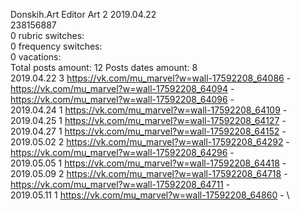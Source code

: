 Donskih.Art	Editor Art 2 2019.04.22\
238156887\
0 rubric switches:\
0 frequency switches:\
0 vacations:\
Total posts amount: 12	Posts dates amount: 8\
2019.04.22 3 https://vk.com/mu_marvel?w=wall-17592208_64086 - https://vk.com/mu_marvel?w=wall-17592208_64094 - https://vk.com/mu_marvel?w=wall-17592208_64096 - \
2019.04.24 1 https://vk.com/mu_marvel?w=wall-17592208_64109 - \
2019.04.25 1 https://vk.com/mu_marvel?w=wall-17592208_64127 - \
2019.04.27 1 https://vk.com/mu_marvel?w=wall-17592208_64152 - \
2019.05.02 2 https://vk.com/mu_marvel?w=wall-17592208_64292 - https://vk.com/mu_marvel?w=wall-17592208_64296 - \
2019.05.05 1 https://vk.com/mu_marvel?w=wall-17592208_64418 - \
2019.05.09 2 https://vk.com/mu_marvel?w=wall-17592208_64718 - https://vk.com/mu_marvel?w=wall-17592208_64711 - \
2019.05.11 1 https://vk.com/mu_marvel?w=wall-17592208_64860 - \
